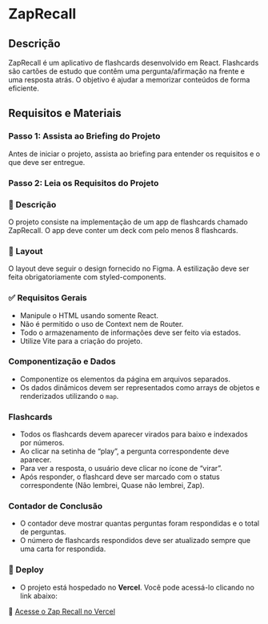 # ZapRecall

## Descrição
ZapRecall é um aplicativo de flashcards desenvolvido em React. Flashcards são cartões de estudo que contêm uma pergunta/afirmação na frente e uma resposta atrás. O objetivo é ajudar a memorizar conteúdos de forma eficiente.

## Requisitos e Materiais

### Passo 1: Assista ao Briefing do Projeto
Antes de iniciar o projeto, assista ao briefing para entender os requisitos e o que deve ser entregue.

### Passo 2: Leia os Requisitos do Projeto

### 📝 Descrição
O projeto consiste na implementação de um app de flashcards chamado ZapRecall. O app deve conter um deck com pelo menos 8 flashcards.

### 🎨 Layout
O layout deve seguir o design fornecido no Figma. A estilização deve ser feita obrigatoriamente com styled-components.

### ✅ Requisitos Gerais
- Manipule o HTML usando somente React.
- Não é permitido o uso de Context nem de Router.
- Todo o armazenamento de informações deve ser feito via estados.
- Utilize Vite para a criação do projeto.

### Componentização e Dados
- Componentize os elementos da página em arquivos separados.
- Os dados dinâmicos devem ser representados como arrays de objetos e renderizados utilizando o `map`.

### Flashcards
- Todos os flashcards devem aparecer virados para baixo e indexados por números.
- Ao clicar na setinha de “play”, a pergunta correspondente deve aparecer.
- Para ver a resposta, o usuário deve clicar no ícone de “virar”.
- Após responder, o flashcard deve ser marcado com o status correspondente (Não lembrei, Quase não lembrei, Zap).

### Contador de Conclusão
- O contador deve mostrar quantas perguntas foram respondidas e o total de perguntas.
- O número de flashcards respondidos deve ser atualizado sempre que uma carta for respondida.

### 🚀 Deploy
- O projeto está hospedado no **Vercel**. Você pode acessá-lo clicando no link abaixo:

🔗 [Acesse o Zap Recall no Vercel](https://zap-recall-lilac-two.vercel.app/)



